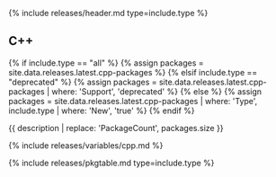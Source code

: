 {% include releases/header.md type=include.type %}

## C++

{% if include.type == "all" %}
  {% assign packages = site.data.releases.latest.cpp-packages %}
{% elsif include.type == "deprecated" %}
  {% assign packages = site.data.releases.latest.cpp-packages | where: 'Support', 'deprecated' %}
{% else %}
  {% assign packages = site.data.releases.latest.cpp-packages | where: 'Type', include.type | where: 'New', 'true' %}
{% endif %}

{{ description | replace: 'PackageCount', packages.size }}

{% include releases/variables/cpp.md %}

{% include releases/pkgtable.md type=include.type %}
